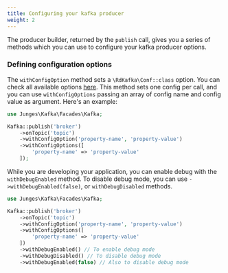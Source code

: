 ```yaml
---
title: Configuring your kafka producer
weight: 2
---
```


The producer builder, returned by the `publish` call, gives you a series of methods which you can use to configure your kafka producer options.

### Defining configuration options

The `withConfigOption` method sets a `\RdKafka\Conf::class` option. You can check all available options [here][rdkafka_config].
This method sets one config per call, and you can use `withConfigOptions` passing an array of config name and config value
as argument. Here's an example:

```php
use Junges\Kafka\Facades\Kafka;

Kafka::publish('broker')
    ->onTopic('topic')
    ->withConfigOption('property-name', 'property-value')
    ->withConfigOptions([
        'property-name' => 'property-value'
    ]);
```

While you are developing your application, you can enable debug with the `withDebugEnabled` method.
To disable debug mode, you can use `->withDebugEnabled(false)`, or `withDebugDisabled` methods.

```php
use Junges\Kafka\Facades\Kafka;

Kafka::publish('broker')
    ->onTopic('topic')
    ->withConfigOption('property-name', 'property-value')
    ->withConfigOptions([
        'property-name' => 'property-value'
    ])
    ->withDebugEnabled() // To enable debug mode
    ->withDebugDisabled() // To disable debug mode
    ->withDebugEnabled(false) // Also to disable debug mode
```

[rdkafka_config]:https://github.com/edenhill/librdkafka/blob/master/CONFIGURATION.md